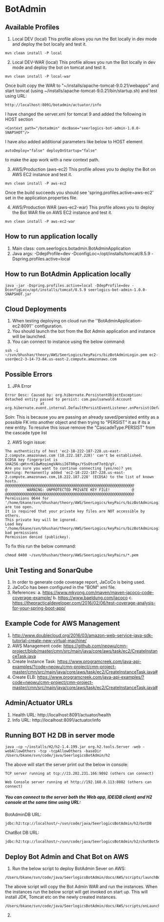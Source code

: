 # BotAdmin

## Available Profiles
1. Local DEV (local) This profile allows you run the Bot locally in dev mode and deploy the bot locally and test it.
```
mvn clean install -P local
```

2. Local DEV-WAR (local) This profile allows you run the Bot locally in dev mode and deploy the bot on tomcat and test it.
```
mvn clean install -P local-war
```
Once built copy the WAR to "~/installs/apache-tomcat-9.0.21/webapps" and start tomcat (using ~/installs/apache-tomcat-9.0.21/bin/startup.sh) and test using URL:
```
http://localhost:8091/botadmin/actuator/info
```

I have changed the server.xml for tomcat 9 and added the following in HOST section
```
<Context path="/botadmin" docBase="seerlogics-bot-admin-1.0.0-SNAPSHOT"/>
```
I have also added additional parameters like below to HOST element
```
autoDeploy="false" deployOnStartup="false"
```
to make the app work with a new context path.

3. AWS/Production (aws-ec2) This profile allows you to deploy the Bot on AWS EC2 instance and test it.
```
mvn clean install -P aws-ec2
```
Once the build succeeds you should see 'spring.profiles.active=aws-ec2' set in the application.properties file.

4. AWS/Production WAR (aws-ec2-war) This profile allows you to deploy the Bot WAR file on AWS EC2 instance and test it.
```
mvn clean install -P aws-ec2-war
```

## How to run application locally
1. Main class: com.seerlogics.botadmin.BotAdminApplication
2. Java args: -DdepProfile=dev -DconfigLoc=/opt/installs/tomcat/8.5.9 -Dspring.profiles.active=local

## How to run BotAdmin Application locally
```
java -jar -Dspring.profiles.active=local -DdepProfile=dev -DconfigLoc=/opt/installs/tomcat/8.5.9 seerlogics-bot-admin-1.0.0-SNAPSHOT.jar
```

## Cloud Deployments
1. When testing deploying on cloud run the ''BotAdminApplication-ec2:8091'' configuration.
2. You should launch the bot from the Bot Admin application and instance will be launched.
3. You can connect to instance using the below command:
```
ssh -i ~/svn/bhushan/theory/AWS/SeerLogics/keyPairs/bizBotAdminLogin.pem ec2-user@ec2-3-14-73-84.us-east-2.compute.amazonaws.com
```

## Possible Errors
1. JPA Error
```
Error Desc: Caused by: org.hibernate.PersistentObjectException: detached entity passed to persist: com.paulsanwald.Account
                at org.hibernate.event.internal.DefaultPersistEventListener.onPersist(DefaultPersistEventListener.java:141)
```
Soln: This is because you are passing an already saved/persisted entity as a possible FK into another object and then trying to "PERSIST" it
as if its a new entity. To resolve this issue remove the "CascadeType.PERSIST" from the cascade type list


2. AWS login issue:
```
The authenticity of host 'ec2-18-222-187-228.us-east-2.compute.amazonaws.com (18.222.187.228)' can't be established.
ECDSA key fingerprint is SHA256:qWtnrKiQwMzqimgVAHsiI6T0Rgx/YSsOtcmF7otQ/gY.
Are you sure you want to continue connecting (yes/no)? yes
Warning: Permanently added 'ec2-18-222-187-228.us-east-2.compute.amazonaws.com,18.222.187.228' (ECDSA) to the list of known hosts.
@@@@@@@@@@@@@@@@@@@@@@@@@@@@@@@@@@@@@@@@@@@@@@@@@@@@@@@@@@@
@         WARNING: UNPROTECTED PRIVATE KEY FILE!          @
@@@@@@@@@@@@@@@@@@@@@@@@@@@@@@@@@@@@@@@@@@@@@@@@@@@@@@@@@@@
Permissions 0644 for '/home/bkane/svn/bhushan/theory/AWS/SeerLogics/keyPairs/bizBotAdminLogin.pem' are too open.
It is required that your private key files are NOT accessible by others.
This private key will be ignored.
Load key "/home/bkane/svn/bhushan/theory/AWS/SeerLogics/keyPairs/bizBotAdminLogin.pem": bad permissions
Permission denied (publickey).
```
To fix this run the below command:
```
chmod 0400 ~/svn/bhushan/theory/AWS/SeerLogics/keyPairs/*.pem
```

## Unit Testing and SonarQube
1. In order to generate code coverage report, JaCoCo is being used.
2. JaCoCo has been configured in the "BOM" xml file.
3. References:
    a. https://www.mkyong.com/maven/maven-jacoco-code-coverage-example/
    b. https://www.baeldung.com/jacoco
    c. https://thepracticaldeveloper.com/2016/02/06/test-coverage-analysis-for-your-spring-boot-app/

## Example Code for AWS Management
1. http://www.doublecloud.org/2016/03/amazon-web-service-java-sdk-tutorial-create-new-virtual-machine/
2. AWS Management code: https://github.com/neowu/cmn-project/blob/master/cmn/src/main/java/core/aws/task/ec2/CreateInstanceTask.java
3. Create Instance Task: https://www.programcreek.com/java-api-examples/?code=neowu/cmn-project/cmn-project-master/cmn/src/main/java/core/aws/task/ec2/CreateInstanceTask.java#
4. Create ELB: https://www.programcreek.com/java-api-examples/?code=neowu/cmn-project/cmn-project-master/cmn/src/main/java/core/aws/task/ec2/CreateInstanceTask.java#

## Admin/Actuator URLs
1. Health URL: http://localhost:8091/actuator/health
2. Info URL: http://localhost:8091/actuator/info

## Running BOT H2 DB in server mode
```
java -cp ~/installs/H2/h2-1.4.199.jar org.h2.tools.Server -web -webAllowOthers -tcp -tcpAllowOthers -baseDir /Users/bkane/svn/code/java/SeerlogicsBotAdmin/h2
```
The above will start the server print out the below in console:
```
TCP server running at tcp://23.202.231.166:9092 (others can connect)

Web Console server running at http://192.168.0.113:8082 (others can connect)
```

##### You can connect to the server both the Web app, IDE(DB client) and H2 console at the same time using URL:
BotAdminDB URL:
```
jdbc:h2:tcp://localhost/~/svn/code/java/SeerlogicsBotAdmin/h2/botDB
```
ChatBot DB URL:
```
jdbc:h2:tcp://localhost/~/svn/code/java/SeerlogicsBotAdmin/h2/chatBotServerDB
```

## Deploy Bot Admin and Chat Bot on AWS

1. Run the below script to deploy BotAdmin Sever on AWS:
```
/Users/bkane/svn/code/java/SeerlogicsBotAdmin/docs/AWS/scripts/launchBotAdmin.sh
```

The above script will copy the Bot Admin WAR and run the instances. When the instances 
run the below script will get invoked on start up. This will install JDK, Tomcat etc on the 
newly created instances.
```
/Users/bkane/svn/code/java/SeerlogicsBotAdmin/docs/AWS/scripts/onLaunchScript.sh
```

 
2. 